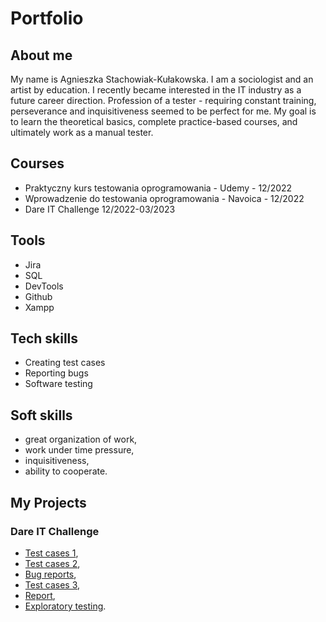 # Portfolio

## About me

My name is Agnieszka Stachowiak-Kułakowska. I am a sociologist and an artist by education. I recently became interested in the IT industry as a future career direction. Profession of a tester - requiring constant training, perseverance and inquisitiveness seemed to be perfect for me. My goal is to learn the theoretical basics, complete practice-based courses, and ultimately work as a manual tester.

## Courses

- Praktyczny kurs testowania oprogramowania - Udemy - 12/2022
- Wprowadzenie do testowania oprogramowania - Navoica - 12/2022
- Dare IT Challenge 12/2022-03/2023

## Tools

- Jira
- SQL
- DevTools
- Github
- Xampp

## Tech skills

- Creating test cases
- Reporting bugs
- Software testing

## Soft skills

- great organization of work,
- work under time pressure,
- inquisitiveness,
- ability to cooperate.

## My Projects

### Dare IT Challenge

- [Test cases 1](https://docs.google.com/spreadsheets/d/1tlJEn8MnRkRne9H9ARLT-GNZAJ_AwUfgYL44pbW1FPQ/edit#gid=0),
- [Test cases 2](https://docs.google.com/spreadsheets/d/1ttNOXPRfkWQ0IL2bhyw6ofATzUdYoe8cBnOmVYlW0h0/edit#gid=0),
- [Bug reports](https://docs.google.com/document/d/187JR2mQ-X5gIx5h9KsecllMvZQmI9IPkcVA9c2eY-AQ/edit#heading=h.kqm4mnf15nwb),
- [Test cases 3](https://docs.google.com/spreadsheets/d/1-TkCSq9Zq19VPsIOzRatB1IXGq5xu_zyQVxTFeLAueY/edit#gid=0),
- [Report](https://docs.google.com/document/d/1yk8ftU-06ln9GRaOMP9iY5D2uOQQqAINR4bqrb2Awsk/edit#),
- [Exploratory testing](https://docs.google.com/document/d/1T9fFP6ys6V-78mODzQ-UNHgmL_IMan36ViGs6B7m0u4/edit?usp=sharing).

